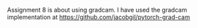 Assignment 8 is about using gradcam. I have used the gradcam implementation at https://github.com/jacobgil/pytorch-grad-cam 
